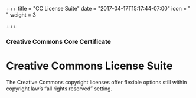 +++
title = "CC License Suite"
date = "2017-04-17T15:17:44-07:00"
icon = "<i class='fa fa-toggle-right'></i> "
weight = 3

+++

### Creative Commons Core Certificate

# Creative Commons License Suite

The Creative Commons copyright licenses offer flexible options still within copyright law’s “all rights reserved” setting.

